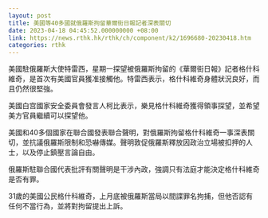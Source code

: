```yaml
---
layout: post
title: 美國等40多國就俄羅斯拘留華爾街日報記者深表關切
date: 2023-04-18 04:45:52.000000000 +08:00
link: https://news.rthk.hk/rthk/ch/component/k2/1696680-20230418.htm
categories: rthk
---
```


美國駐俄羅斯大使特雷西，星期一探望被俄羅斯拘留的《華爾街日報》記者格什科維奇，是首次有美國官員獲准接觸他。特雷西表示，格什科維奇身體狀況良好，而且仍然很堅強。

美國白宫國家安全委員會發言人柯比表示，樂見格什科維奇獲得領事探望，並希望美方官員繼續可以探望他。

美國和40多個國家在聯合國發表聯合聲明，對俄羅斯拘留格什科維奇一事深表關切，並抗議俄羅斯限制和恐嚇傳媒。聲明敦促俄羅斯釋放因政治立場被扣押的人士，以及停止鎮壓言論自由。

俄羅斯駐聯合國代表批評有關聲明是干涉內政，強調只有法庭才能決定格什科維奇是否有罪。

31歲的美國公民格什科維奇，上月底被俄羅斯當局以間諜罪名拘捕，但他否認有任何不當行為，並將對拘留提出上訴。

